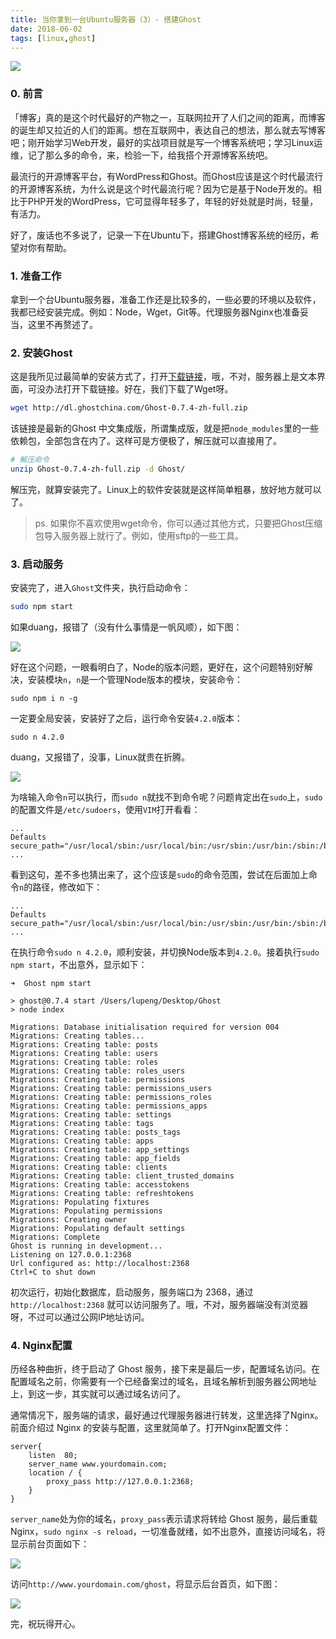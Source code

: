 ```yaml
---
title: 当你拿到一台Ubuntu服务器（3）- 搭建Ghost
date: 2018-06-02
tags: [linux,ghost]
---
```


![](/image/linux/ghost-logo.png)

### 0. 前言
「博客」真的是这个时代最好的产物之一，互联网拉开了人们之间的距离，而博客的诞生却又拉近的人们的距离。想在互联网中，表达自己的想法，那么就去写博客吧；刚开始学习Web开发，最好的实战项目就是写一个博客系统吧；学习Linux运维，记了那么多的命令，来，检验一下，给我搭个开源博客系统吧。

最流行的开源博客平台，有WordPress和Ghost。而Ghost应该是这个时代最流行的开源博客系统，为什么说是这个时代最流行呢？因为它是基于Node开发的。相比于PHP开发的WordPress，它可显得年轻多了，年轻的好处就是时尚，轻量，有活力。

好了，废话也不多说了，记录一下在Ubuntu下，搭建Ghost博客系统的经历，希望对你有帮助。

### 1. 准备工作
拿到一个台Ubuntu服务器，准备工作还是比较多的，一些必要的环境以及软件，我都已经安装完成。例如：Node，Wget，Git等。代理服务器Nginx也准备妥当，这里不再赘述了。

### 2. 安装Ghost
这是我所见过最简单的安装方式了，打开[下载链接](http://www.ghostchina.com/download/)，哦，不对，服务器上是文本界面，可没办法打开下载链接。好在，我们下载了Wget呀。

```sh
wget http://dl.ghostchina.com/Ghost-0.7.4-zh-full.zip
```

该链接是最新的Ghost 中文集成版，所谓集成版，就是把`node_modules`里的一些依赖包，全部包含在内了。这样可是方便极了，解压就可以直接用了。

```sh
# 解压命令
unzip Ghost-0.7.4-zh-full.zip -d Ghost/
```
解压完，就算安装完了。Linux上的软件安装就是这样简单粗暴，放好地方就可以了。

> ps. 如果你不喜欢使用wget命令，你可以通过其他方式，只要把Ghost压缩包导入服务器上就行了。例如，使用sftp的一些工具。

### 3. 启动服务
安装完了，进入`Ghost`文件夹，执行启动命令：

```sh
sudo npm start
```

如果duang，报错了（没有什么事情是一帆风顺），如下图：

![](/image/linux/ubuntu3-1.jpg)

好在这个问题，一眼看明白了，Node的版本问题，更好在，这个问题特别好解决，安装模块`n`，`n`是一个管理Node版本的模块，安装命令：

```
sudo npm i n -g
```

一定要全局安装，安装好了之后，运行命令安装`4.2.0`版本：

```
sudo n 4.2.0
```

duang，又报错了，没事，Linux就贵在折腾。

![](/image/linux/ubuntu3-3.jpg)

为啥输入命令`n`可以执行，而`sudo n`就找不到命令呢？问题肯定出在`sudo`上，`sudo`的配置文件是`/etc/sudoers`，使用`VIM`打开看看：

```
...
Defaults        secure_path="/usr/local/sbin:/usr/local/bin:/usr/sbin:/usr/bin:/sbin:/bin:/snap/bin"
...
```

看到这句，差不多也猜出来了，这个应该是`sudo`的命令范围，尝试在后面加上命令`n`的路径，修改如下：

``` 
...
Defaults        secure_path="/usr/local/sbin:/usr/local/bin:/usr/sbin:/usr/bin:/sbin:/bin:/snap/bin:/usr/local/node/bin"
...
```

在执行命令`sudo n 4.2.0`，顺利安装，并切换Node版本到`4.2.0`。接着执行`sudo npm start`，不出意外，显示如下：

```
➜  Ghost npm start

> ghost@0.7.4 start /Users/lupeng/Desktop/Ghost
> node index

Migrations: Database initialisation required for version 004
Migrations: Creating tables...
Migrations: Creating table: posts
Migrations: Creating table: users
Migrations: Creating table: roles
Migrations: Creating table: roles_users
Migrations: Creating table: permissions
Migrations: Creating table: permissions_users
Migrations: Creating table: permissions_roles
Migrations: Creating table: permissions_apps
Migrations: Creating table: settings
Migrations: Creating table: tags
Migrations: Creating table: posts_tags
Migrations: Creating table: apps
Migrations: Creating table: app_settings
Migrations: Creating table: app_fields
Migrations: Creating table: clients
Migrations: Creating table: client_trusted_domains
Migrations: Creating table: accesstokens
Migrations: Creating table: refreshtokens
Migrations: Populating fixtures
Migrations: Populating permissions
Migrations: Creating owner
Migrations: Populating default settings
Migrations: Complete
Ghost is running in development...
Listening on 127.0.0.1:2368
Url configured as: http://localhost:2368
Ctrl+C to shut down
```

初次运行，初始化数据库，启动服务，服务端口为 2368，通过 `http://localhost:2368` 就可以访问服务了。哦，不对，服务器端没有浏览器呀，不过可以通过公网IP地址访问。

### 4. Nginx配置
历经各种曲折，终于启动了 Ghost 服务，接下来是最后一步，配置域名访问。在配置域名之前，你需要有一个已经备案过的域名，且域名解析到服务器公网地址上，到这一步，其实就可以通过域名访问了。

通常情况下，服务端的请求，最好通过代理服务器进行转发，这里选择了Nginx。前面介绍过 Nginx 的安装与配置，这里就简单了。打开Nginx配置文件：

```
server{
    listen  80;
    server_name www.yourdomain.com;
    location / {
        proxy_pass http://127.0.0.1:2368;
    }
}
```

`server_name`处为你的域名，`proxy_pass`表示请求将转给 Ghost 服务，最后重载 Nginx，`sudo nginx -s reload`，一切准备就绪，如不出意外，直接访问域名，将显示前台页面如下：

![](/image/linux/ubuntu3-4.jpg)

访问`http://www.yourdomain.com/ghost`，将显示后台首页，如下图：

![](/image/linux/ubuntu3-2.jpg)

完，祝玩得开心。